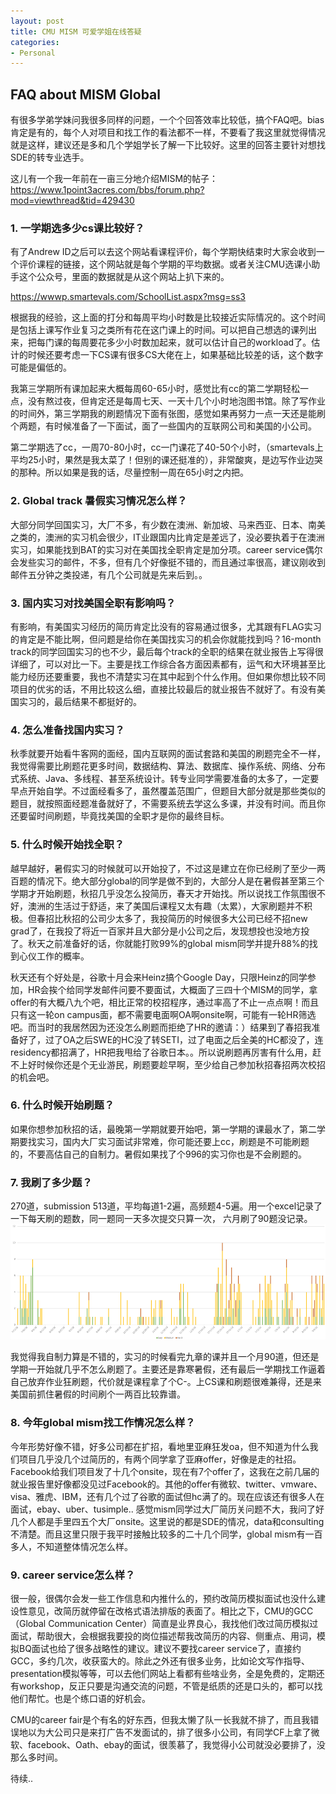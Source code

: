 ```yaml
---
layout: post
title: CMU MISM 可爱学姐在线答疑
categories:
- Personal
---
```


## FAQ about MISM Global
有很多学弟学妹问我很多同样的问题，一个个回答效率比较低，搞个FAQ吧。bias肯定是有的，每个人对项目和找工作的看法都不一样，不要看了我这里就觉得情况就是这样，建议还是多和几个学姐学长了解一下比较好。这里的回答主要针对想找SDE的转专业选手。

这儿有一个我一年前在一亩三分地介绍MISM的帖子：
<https://www.1point3acres.com/bbs/forum.php?mod=viewthread&tid=429430>

### 1. 一学期选多少cs课比较好？
有了Andrew ID之后可以去这个网站看课程评价，每个学期快结束时大家会收到一个评价课程的链接，这个网站就是每个学期的平均数据。或者关注CMU选课小助手这个公众号，里面的数据就是从这个网站上扒下来的。

<https://wwwp.smartevals.com/SchoolList.aspx?msg=ss3>

根据我的经验，这上面的打分和每周平均小时数是比较接近实际情况的。这个时间是包括上课写作业复习之类所有花在这门课上的时间。可以把自己想选的课列出来，把每门课的每周要花多少小时数加起来，就可以估计自己的workload了。估计的时候还要考虑一下CS课有很多CS大佬在上，如果基础比较差的话，这个数字可能是偏低的。

我第三学期所有课加起来大概每周60-65小时，感觉比有cc的第二学期轻松一点，没有熬过夜，但肯定还是每周七天、一天十几个小时地泡图书馆。除了写作业的时间外，第三学期我的刷题情况下面有张图，感觉如果再努力一点一天还是能刷个两题，有时候准备了一下面试，面了一些国内的互联网公司和美国的小公司。

第二学期选了cc，一周70-80小时，cc一门课花了40-50个小时，（smartevals上平均25小时，果然是我太菜了！但别的课还挺准的），非常酸爽，是边写作业边哭的那种。所以如果是我的话，尽量控制一周在65小时之内把。

### 2. Global track 暑假实习情况怎么样？
大部分同学回国实习，大厂不多，有少数在澳洲、新加坡、马来西亚、日本、南美之类的，澳洲的实习机会很少，IT业跟国内比肯定是差远了，没必要执着于在澳洲实习，如果能找到BAT的实习对在美国找全职肯定是加分项。career service偶尔会发些实习的邮件，不多，但有几个好像挺不错的，而且通过率很高，建议刚收到邮件五分钟之类投递，有几个公司就是先来后到。。

### 3. 国内实习对找美国全职有影响吗？
有影响，有美国实习经历的简历肯定比没有的容易通过很多，尤其跟有FLAG实习的肯定是不能比啊，但问题是给你在美国找实习的机会你就能找到吗？16-month track的同学回国实习的也不少，最后每个track的全职的结果在就业报告上写得很详细了，可以对比一下。主要是找工作综合各方面因素都有，运气和大环境甚至比能力经历还要重要，我也不清楚实习在其中起到个什么作用。但如果你想比较不同项目的优劣的话，不用比较这么细，直接比较最后的就业报告不就好了。有没有美国实习的，最后结果不都挺好的。

### 4. 怎么准备找国内实习？
秋季就要开始看牛客网的面经，国内互联网的面试套路和美国的刷题完全不一样，我觉得需要比刷题花更多时间，数据结构、算法、数据库、操作系统、网络、分布式系统、Java、多线程、甚至系统设计。转专业同学需要准备的太多了，一定要早点开始自学。不过面经看多了，虽然覆盖范围广，但题目大部分就是那些类似的题目，就按照面经题准备就好了，不需要系统去学这么多课，并没有时间。而且你还要留时间刷题，毕竟找美国的全职才是你的最终目标。

### 5. 什么时候开始找全职？
越早越好，暑假实习的时候就可以开始投了，不过这是建立在你已经刷了至少一两百题的情况下。绝大部分global的同学是做不到的，大部分人是在暑假甚至第三个学期才开始刷题，秋招几乎没怎么投简历，春天才开始找。所以说找工作氛围很不好，澳洲的生活过于舒适，来了美国后课程又太有趣（太累），大家刷题并不积极。但春招比秋招的公司少太多了，我投简历的时候很多大公司已经不招new grad了，在我投了将近一百家并且大部分是小公司之后，发现想投也没地方投了。秋天之前准备好的话，你就能打败99%的global mism同学并提升88%的找到心仪工作的概率。

秋天还有个好处是，谷歌十月会来Heinz搞个Google Day，只限Heinz的同学参加，HR会挨个给同学发邮件问要不要面试，大概面了三四十个MISM的同学，拿offer的有大概八九个吧，相比正常的校招程序，通过率高了不止一点点啊！而且只有这一轮on campus面，都不需要电面啊OA啊onsite啊，可能有一轮HR筛选吧。而当时的我居然因为还没怎么刷题而拒绝了HR的邀请：）结果到了春招我准备好了，过了OA之后SWE的HC没了转SETI，过了电面之后全美的HC都没了，连residency都招满了，HR把我甩给了谷歌日本。。所以说刷题再厉害有什么用，赶不上好时候你还是个无业游民，刷题要趁早啊，至少给自己参加秋招春招两次校招的机会吧。

### 6. 什么时候开始刷题？
如果你想参加秋招的话，最晚第一学期就要开始吧，第一学期的课最水了，第二学期要找实习，国内大厂实习面试非常难，你可能还要上cc，刷题是不可能刷题的，不要高估自己的自制力。暑假如果找了个996的实习你也是不会刷题的。

### 7. 我刷了多少题？
270道，submission 513道，平均每道1-2遍，高频题4-5遍。用一个excel记录了一下每天刷的题数，同一题同一天多次提交只算一次，
六月刷了90题没记录。
<img src="/assets/images/i17.png" width="800"/>

我觉得我自制力算是不错的，实习的时候看完九章的课并且一个月90道，但还是学期一开始就几乎不怎么刷题了。主要还是靠寒暑假，还有最后一学期找工作逼着自己放弃作业狂刷题，代价就是课程拿了个C-。上CS课和刷题很难兼得，还是来美国前抓住暑假的时间刷个一两百比较靠谱。

### 8. 今年global mism找工作情况怎么样？
今年形势好像不错，好多公司都在扩招，看地里亚麻狂发oa，但不知道为什么我们项目几乎没几个过简历的，有两个同学拿了亚麻offer，好像是走的社招。Facebook给我们项目发了十几个onsite，现在有7个offer了，这我在之前几届的就业报告里好像都没见过Facebook的。其他的offer有微软、twitter、vmware、visa、雅虎、IBM，还有几个过了谷歌的面试但hc满了的。现在应该还有很多人在面试，ebay、uber、tusimple.. 感觉mism同学过大厂简历关问题不大，我问了好几个人都是手里四五个大厂onsite。这里说的都是SDE的情况，data和consulting不清楚。而且这里只限于我平时接触比较多的二十几个同学，global mism有一百多人，不知道整体情况怎么样。


### 9. career service怎么样？
很一般，很偶尔会发一些工作信息和内推什么的，预约改简历模拟面试也没什么建设性意见，改简历就停留在改格式语法排版的表面了。相比之下，CMU的GCC（Global Communication Center）简直是业界良心，我找他们改过简历模拟过面试，帮助很大，会根据我要投的岗位描述帮我改简历的内容、侧重点、用词，模拟BQ面试也给了很多战略性的建议。建议不要找career service了，直接约GCC，多约几次，收获蛮大的。除此之外还有很多业务，比如论文写作指导、presentation模拟等等，可以去他们网站上看都有些啥业务，全是免费的，定期还有workshop，反正只要是沟通交流的问题，不管是纸质的还是口头的，都可以找他们帮忙。也是个练口语的好机会。

CMU的career fair是个有名的好东西，但我太懒了队一长我就不排了，而且我错误地以为大公司只是来打广告不发面试的，排了很多小公司，有同学CF上拿了微软、facebook、Oath、ebay的面试，很羡慕了，我觉得小公司就没必要排了，没那么多时间。

待续..






